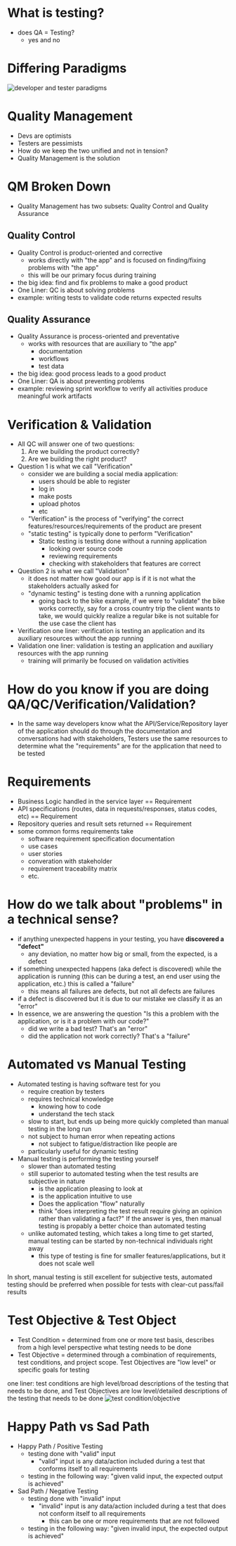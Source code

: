 # What is testing?
- does QA = Testing?
    - yes and no

# Differing Paradigms
![developer and tester paradigms](dev-test-paradigms.png)

# Quality Management
- Devs are optimists
- Testers are pessimists
- How do we keep the two unified and not in tension?
- Quality Management is the solution

# QM Broken Down
- Quality Management has two subsets: Quality Control and Quality Assurance

## Quality Control
- Quality Control is product-oriented and corrective
    - works directly with "the app" and is focused on finding/fixing problems with "the app"
    - this will be our primary focus during training 
- the big idea: find and fix problems to make a good product
- One Liner: QC is about solving problems
- example: writing tests to validate code returns expected results

## Quality Assurance
- Quality Assurance is process-oriented and preventative
    - works with resources that are auxiliary to "the app"
        - documentation
        - workflows
        - test data
- the big idea: good process leads to a good product
- One Liner: QA is about preventing problems
- example: reviewing sprint workflow to verify all activities produce meaningful work artifacts

# Verification & Validation
- All QC will answer one of two questions:
    1. Are we building the product correctly?
    2. Are we building the right product?
- Question 1 is what we call "Verification"
    - consider we are building a social media application:
        - users should be able to register
        - log in
        - make posts
        - upload photos
        - etc
    - "Verification" is the process of "verifying" the correct features/resources/requirements of the product are present
    - "static testing" is typically done to perform "Verification"
        - Static testing is testing done without a running application
            - looking over source code
            - reviewing requirements
            - checking with stakeholders that features are correct
- Question 2 is what we call "Validation"
    - it does not matter how good our app is if it is not what the stakeholders actually asked for
    - "dynamic testing" is testing done with a running application
        - going back to the bike example, if we were to "validate" the bike works correctly, say for a cross country trip the client wants to take, we would quickly realize a regular bike is not suitable for the use case the client has
- Verification one liner: verification is testing an application and its auxiliary resources without the app running
- Validation one liner: validation is testing an application and auxiliary resources with the app running
    - training will primarily be focused on validation activities

# How do you know if you are doing QA/QC/Verification/Validation?
- In the same way developers know what the API/Service/Repository layer of the application should do through the documentation and conversations had with stakeholders, Testers use the same resources to determine what the "requirements" are for the application that need to be tested

# Requirements
- Business Logic handled in the service layer == Requirement
- API specifications (routes, data in requests/responses, status codes, etc) == Requirement
- Repository queries and result sets returned == Requirement
- some common forms requirements take
    - software requirement specification documentation
    - use cases
    - user stories
    - converation with stakeholder
    - requirement traceability matrix
    - etc.

# How do we talk about "problems" in a technical sense?
- if anything unexpected happens in your testing, you have **discovered a "defect"**
    - any deviation, no matter how big or small, from the expected, is a defect
- if something unexpected happens (aka defect is discovered) while the application is running (this can be during a test, an end user using the application, etc.) this is called a "failure"
    - this means all failures are defects, but not all defects are failures
- if a defect is discovered but it is due to our mistake we classify it as an "error"
- In essence, we are answering the question "Is this a problem with the application, or is it a problem with our code?"
    - did we write a bad test? That's an "error"
    - did the application not work correctly? That's a "failure"

# Automated vs Manual Testing
- Automated testing is having software test for you
    - require creation by testers
    - requires technical knowledge
        - knowing how to code
        - understand the tech stack
    - slow to start, but ends up being more quickly completed than manual testing in the long run
    - not subject to human error when repeating actions
        - not subject to fatigue/distraction like people are
    - particularly useful for dynamic testing
- Manual testing is performing the testing yourself
    - slower than automated testing
    - still superior to automated testing when the test results are subjective in nature
        - is the application pleasing to look at
        - is the application intuitive to use
        - Does the application "flow" naturally
        - think "does interpreting the test result require giving an opinion rather than validating a fact?" If the answer is yes, then manual testing is propably a better choice than automated testing
    - unlike automated testing, which takes a long time to get started, manual testing can be started by non-technical individuals right away
        - this type of testing is fine for smaller features/applications, but it does not scale well

In short, manual testing is still excellent for subjective tests, automated testing should be preferred when possible for tests with clear-cut pass/fail results

# Test Objective & Test Object
- Test Condition = determined from one or more test basis, describes from a high level perspective what testing needs to be done
- Test Objective = determined through a combination of requirements, test conditions, and project scope. Test Objectives are "low level" or specific goals for testing

one liner: test conditions are high level/broad descriptions of the testing that needs to be done, and Test Objectives are low level/detailed descriptions of the testing that needs to be done
![test condition/objective](condition-objective.png)

# Happy Path vs Sad Path
- Happy Path / Positive Testing
    - testing done with "valid" input
        - "valid" input is any data/action included during a test that conforms itself to all requirements
    - testing in the following way: "given valid input, the expected output is achieved"
- Sad Path / Negative Testing
    - testing done with "invalid" input
        - "invalid" input is any data/action included during a test that does not conform itself to all requirements
            - this can be one or more requirements that are not followed
    - testing in the following way: "given invalid input, the expected output is achieved"